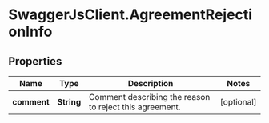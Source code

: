 # SwaggerJsClient.AgreementRejectionInfo

## Properties
Name | Type | Description | Notes
------------ | ------------- | ------------- | -------------
**comment** | **String** | Comment describing the reason to reject this agreement. | [optional] 


